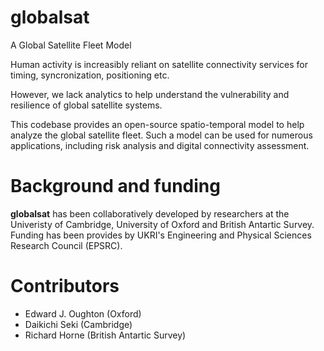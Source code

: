 # globalsat
A Global Satellite Fleet Model

Human activity is increasibly reliant on satellite connectivity services for timing, syncronization, positioning etc. 

However, we lack analytics to help understand the vulnerability and resilience of global satellite systems. 

This codebase provides an open-source spatio-temporal model to help analyze the global satellite fleet. Such a model can be used for numerous applications, including risk analysis and digital connectivity assessment.


Background and funding
======================

**globalsat** has been collaboratively developed by researchers at the Univeristy of Cambridge, University of Oxford and British Antartic Survey. Funding has been provides by UKRI's Engineering and Physical Sciences Research Council (EPSRC).

Contributors
============
- Edward J. Oughton (Oxford)
- Daikichi Seki (Cambridge)
- Richard Horne (British Antartic Survey)
